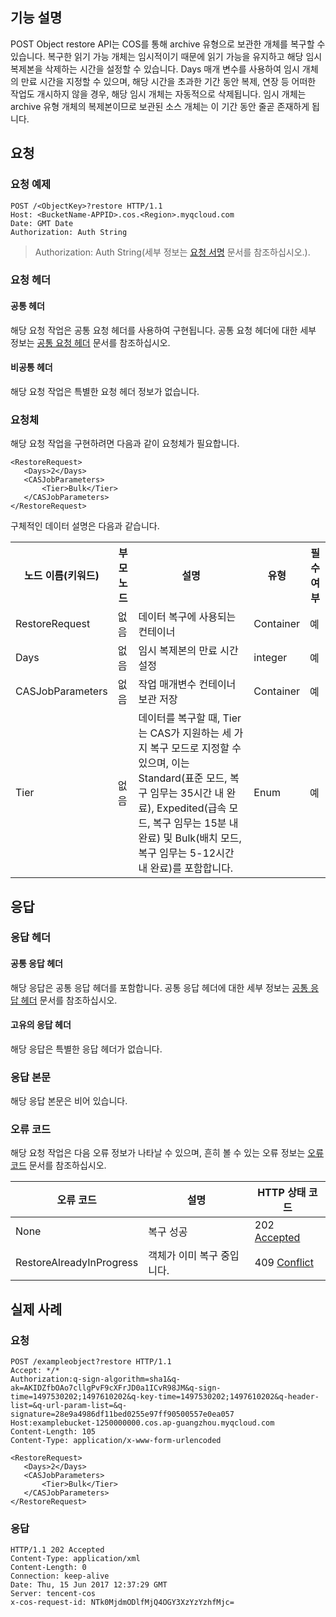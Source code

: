 ## 기능 설명
POST Object restore API는 COS를 통해 archive 유형으로 보관한 개체를 복구할 수 있습니다. 복구한 읽기 가능 개체는 임시적이기 때문에 읽기 가능을 유지하고 해당 임시 복제본을 삭제하는 시간을 설정할 수 있습니다. Days 매개 변수를 사용하여 임시 개체의 만료 시간을 지정할 수 있으며, 해당 시간을 초과한 기간 동안 복제, 연장 등 어떠한 작업도 개시하지 않을 경우, 해당 임시 개체는 자동적으로 삭제됩니다. 임시 개체는 archive 유형 개체의 복제본이므로 보관된 소스 개체는 이 기간 동안 줄곧 존재하게 됩니다.

## 요청
### 요청 예제

```shell
POST /<ObjectKey>?restore HTTP/1.1
Host: <BucketName-APPID>.cos.<Region>.myqcloud.com
Date: GMT Date
Authorization: Auth String
```

> Authorization: Auth String(세부 정보는 [요청 서명](https://intl.cloud.tencent.com/document/product/436/7778) 문서를 참조하십시오.).


### 요청 헤더
#### 공통 헤더
해당 요청 작업은 공통 요청 헤더를 사용하여 구현됩니다. 공통 요청 헤더에 대한 세부 정보는 [공통 요청 헤더](https://cloud.tencent.com/document/product/436/7728) 문서를 참조하십시오.
#### 비공통 헤더
해당 요청 작업은 특별한 요청 헤더 정보가 없습니다.

### 요청체
해당 요청 작업을 구현하려면 다음과 같이 요청체가 필요합니다.

```shell
<RestoreRequest>
   <Days>2</Days>
   <CASJobParameters>
       <Tier>Bulk</Tier>
   </CASJobParameters>
</RestoreRequest>
```

구체적인 데이터 설명은 다음과 같습니다.
<table>
   <tr>
      <th nowrap="nowrap">노드 이름(키워드)</th>
      <th>부모 노드</th>
      <th>설명</th>
      <th>유형</th>
      <th>필수 여부</th>
   </tr>
   <tr>
      <td>RestoreRequest</td>
      <td>없음</td>
      <td>데이터 복구에 사용되는 컨테이너</td>
      <td>Container</td>
      <td>예</td>
   </tr>
   <tr>
      <td>Days</td>
      <td>없음</td>
      <td>임시 복제본의 만료 시간 설정</td>
      <td>integer</td>
      <td>예</td>
   </tr>
   <tr>
      <td>CASJobParameters</td>
      <td>없음</td>
      <td>작업 매개변수 컨테이너 보관 저장</td>
      <td>Container</td>
      <td>예</td>
   </tr>
   <tr>
      <td>Tier</td>
      <td>없음</td>
      <td>데이터를 복구할 때, Tier는 CAS가 지원하는 세 가지 복구 모드로 지정할 수 있으며, 이는 Standard(표준 모드, 복구 임무는 35시간 내 완료), Expedited(급속 모드, 복구 임무는 15분 내 완료) 및 Bulk(배치 모드, 복구 임무는 5-12시간 내 완료)를 포함합니다.</td>
      <td>Enum</td>
      <td>예</td>
   </tr>
</table>



## 응답
### 응답 헤더

#### 공통 응답 헤더
해당 응답은 공통 응답 헤더를 포함합니다. 공통 응답 헤더에 대한 세부 정보는 [공통 응답 헤더](https://cloud.tencent.com/document/product/436/7729) 문서를 참조하십시오.
#### 고유의 응답 헤더
해당 응답은 특별한 응답 헤더가 없습니다.

### 응답 본문
해당 응답 본문은 비어 있습니다.

### 오류 코드
해당 요청 작업은 다음 오류 정보가 나타날 수 있으며, 흔히 볼 수 있는 오류 정보는 [오류 코드](https://cloud.tencent.com/document/product/436/7730) 문서를 참조하십시오.

오류 코드|설명|HTTP 상태 코드
---|---|---
None|복구 성공|202 [Accepted](https://tools.ietf.org/html/rfc7231#section-6.3.3)
RestoreAlreadyInProgress|객체가 이미 복구 중입니다.|409 [Conflict](https://tools.ietf.org/html/rfc7231#section-6.5.8)


## 실제 사례

### 요청

```shell
POST /exampleobject?restore HTTP/1.1
Accept: */*
Authorization:q-sign-algorithm=sha1&q-ak=AKIDZfbOAo7cllgPvF9cXFrJD0a1ICvR98JM&q-sign-time=1497530202;1497610202&q-key-time=1497530202;1497610202&q-header-list=&q-url-param-list=&q-signature=28e9a4986df11bed0255e97ff90500557e0ea057
Host:examplebucket-1250000000.cos.ap-guangzhou.myqcloud.com
Content-Length: 105
Content-Type: application/x-www-form-urlencoded

<RestoreRequest>
   <Days>2</Days>
   <CASJobParameters>
       <Tier>Bulk</Tier>
   </CASJobParameters>
</RestoreRequest>
```

### 응답

```shell
HTTP/1.1 202 Accepted
Content-Type: application/xml
Content-Length: 0
Connection: keep-alive
Date: Thu, 15 Jun 2017 12:37:29 GMT
Server: tencent-cos
x-cos-request-id: NTk0MjdmODlfMjQ4OGY3XzYzYzhfMjc=
```
